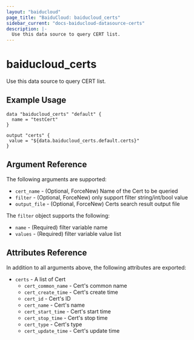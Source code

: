 ```yaml
---
layout: "baiducloud"
page_title: "BaiduCloud: baiducloud_certs"
sidebar_current: "docs-baiducloud-datasource-certs"
description: |-
  Use this data source to query CERT list.
---
```


# baiducloud_certs

Use this data source to query CERT list.

## Example Usage

```hcl
data "baiducloud_certs" "default" {
  name = "testCert"
}

output "certs" {
 value = "${data.baiducloud_certs.default.certs}"
}
```

## Argument Reference

The following arguments are supported:

* `cert_name` - (Optional, ForceNew) Name of the Cert to be queried
* `filter` - (Optional, ForceNew) only support filter string/int/bool value
* `output_file` - (Optional, ForceNew) Certs search result output file

The `filter` object supports the following:

* `name` - (Required) filter variable name
* `values` - (Required) filter variable value list

## Attributes Reference

In addition to all arguments above, the following attributes are exported:

* `certs` - A list of Cert
  * `cert_common_name` - Cert's common name
  * `cert_create_time` - Cert's create time
  * `cert_id` - Cert's ID
  * `cert_name` - Cert's name
  * `cert_start_time` - Cert's start time
  * `cert_stop_time` - Cert's stop time
  * `cert_type` - Cert's type
  * `cert_update_time` - Cert's update time


